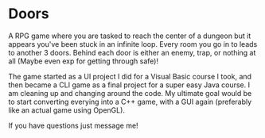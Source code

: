 # Doors
A RPG game where you are tasked to reach the center of a dungeon but it appears you've been stuck in an infinite loop. Every room you go in to leads to another 3 doors. Behind each door is either an enemy, trap, or nothing at all (Maybe even exp for getting through safe)! 

The game started as a UI project I did for a Visual Basic course I took, and then became a CLI game as a final project for a super easy Java course. I am cleaning up and changing around the code. My ultimate goal would be to start converting everying into a C++ game, with a GUI again (preferably like an actual game using OpenGL).

If you have questions just message me!